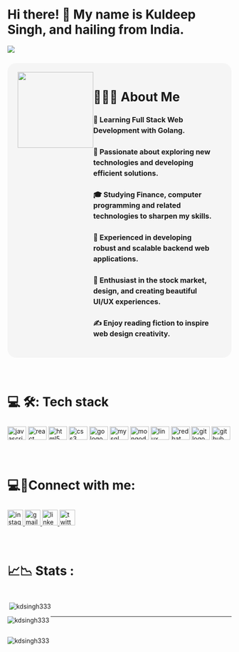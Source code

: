 <h1 align="left">Hi there! 👋 My name is Kuldeep Singh, and hailing from India.</h1>


<div align="left">
  <img src="https://visitor-badge.laobi.icu/badge?page_id=Kdsingh333.Kdsingh333&"  />
</div>

###

###
<div style="display:flex; background-color: #F5F5F5; padding: 20px; border-radius: 20px;">
  
  <img align="right" height="170" style="border-radius: 40px padding-top:30px" src="https://media1.giphy.com/media/IpeYSEZshTefe/giphy.gif?cid=ecf05e472umla0oj3egq8tbeoftbu7h8ruxur5w4xpn0ugyc&rid=giphy.gif&ct=g" />
  <div style="text-align:left; font-size:16; margin-right: 20px;">
    <h2 style="font-size: 28px; margin-bottom: 10px;">👨🏻‍💻 About Me</h2>
    <h4 style="line-height: 1.5;">🔭 Learning Full Stack Web Development with Golang.<br>
      <br>
      🤔 Passionate about exploring new technologies and developing efficient solutions.<br>
      <br>
      🎓 Studying Finance, computer programming and related technologies to sharpen my skills.<br>
      <br>
      💼 Experienced in developing robust and scalable backend web applications.<br>
      <br>
      🌱 Enthusiast in the stock market, design, and creating beautiful UI/UX experiences.<br>
      <br>
      ✍️ Enjoy reading fiction to inspire web design creativity.<br>
      </h4>
  </div>
</div>

###
<br>

<h2 style="font-size: 28px; margin-bottom: 10px;">💻 🛠: Tech stack</h2>
<br>
<div align="left">
  <img src="https://cdn.jsdelivr.net/gh/devicons/devicon/icons/javascript/javascript-original.svg" height="30" width="42" alt="javascript logo"  />
  <img src="https://cdn.jsdelivr.net/gh/devicons/devicon/icons/react/react-original.svg" height="30" width="42" alt="react logo"  />
  <img src="https://cdn.jsdelivr.net/gh/devicons/devicon/icons/html5/html5-original.svg" height="30" width="42" alt="html5 logo"  />
  <img src="https://cdn.jsdelivr.net/gh/devicons/devicon/icons/css3/css3-original.svg" height="30" width="42" alt="css3 logo"  />
  <img src="https://cdn.jsdelivr.net/gh/devicons/devicon/icons/go/go-original.svg" height="30" width="42" alt="go logo"  />
  <img src="https://cdn.jsdelivr.net/gh/devicons/devicon/icons/mysql/mysql-original.svg" height="30" width="42" alt="mysql logo"  />
  <img src="https://cdn.jsdelivr.net/gh/devicons/devicon/icons/mongodb/mongodb-original.svg" height="30" width="42" alt="mongodb logo"  />
  <img src="https://cdn.jsdelivr.net/gh/devicons/devicon/icons/linux/linux-original.svg" height="30" width="42" alt="linux logo"  />
  <img src="https://cdn.jsdelivr.net/gh/devicons/devicon/icons/redhat/redhat-original.svg" height="30" width="42" alt="redhat logo"  />
  <img src="https://cdn.jsdelivr.net/gh/devicons/devicon/icons/git/git-original.svg" height="30" width="42" alt="git logo"  />
  <img src="https://cdn.jsdelivr.net/gh/devicons/devicon/icons/github/github-original.svg" height="30" width="42" alt="github logo"  />
</div>

###
<br>
<h2 style="font-size: 28px; margin-bottom: 10px;">💻📌Connect with me:</h2>
<br>

<div align="left">
  <a href="https://www.instagram.com/kd_singh_333/" target="_blank">
    <img src="https://img.shields.io/static/v1?message=Instagram&logo=instagram&label=&color=E4405F&logoColor=white&labelColor=&style=for-the-badge" height="35" alt="instagram logo"  />
  </a>
  <a href="bup248375@gmail.com" target="_blank">
    <img src="https://img.shields.io/static/v1?message=Gmail&logo=gmail&label=&color=D14836&logoColor=white&labelColor=&style=for-the-badge" height="35" alt="gmail logo"  />
  </a>
  <a href="https://www.linkedin.com/in/kuldeep-singh-5588b01b9/" target="_blank">
    <img src="https://img.shields.io/static/v1?message=LinkedIn&logo=linkedin&label=&color=0077B5&logoColor=white&labelColor=&style=for-the-badge" height="35" alt="linkedin logo"  />
  </a>
  <a href="https://twitter.com/kuldeep_S3" target="_blank">
    <img src="https://img.shields.io/static/v1?message=Twitter&logo=twitter&label=&color=1DA1F2&logoColor=white&labelColor=&style=for-the-badge" height="35" alt="twitter logo"  />
  </a>
</div>




###
<br>
<h2 style="font-size: 28px; margin-bottom: 10px;">📈📉 Stats :</h2>
<br>
<p>&nbsp;<img align="center" src="https://github-readme-stats.vercel.app/api?username=kdsingh333&show_icons=true&locale=en" alt="kdsingh333" /></p>

<p><img align="left" src="https://github-readme-stats.vercel.app/api/top-langs?username=kdsingh333&show_icons=true&locale=en&layout=compact" alt="kdsingh333" /></p>


<hr><br>
<p><img align="center" src="https://github-readme-streak-stats.herokuapp.com/?user=kdsingh333&" alt="kdsingh333" /></p>
